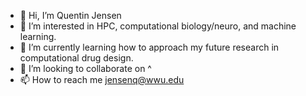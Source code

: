 - 👋 Hi, I’m Quentin Jensen
- 👀 I’m interested in HPC, computational biology/neuro, and machine learning.
- 🌱 I’m currently learning how to approach my future research in computational drug design.
- 💞️ I’m looking to collaborate on ^
- 📫 How to reach me jensenq@wwu.edu

<!---
jensenq/jensenq is a ✨ special ✨ repository because its `README.md` (this file) appears on your GitHub profile.
You can click the Preview link to take a look at your changes.
--->
